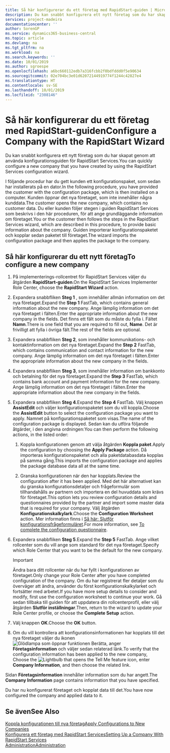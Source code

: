 ```yaml
---
title: Så här konfigurerar du ett företag med RapidStart-guiden | Microsoft Docs
description: Du kan snabbt konfigurera ett nytt företag som du har skapat genom att använda konfigurationsguiden för RapidStart Services.
services: project-madeira
documentationcenter: ''
author: SorenGP
ms.service: dynamics365-business-central
ms.topic: article
ms.devlang: na
ms.tgt_pltfrm: na
ms.workload: na
ms.search.keywords: ''
ms.date: 10/01/2019
ms.author: sgroespe
ms.openlocfilehash: a6bc660112edb7a316fcbb2f0bdfddd0f5e90634
ms.sourcegitcommit: 02e704bc3e01d62072144919774f1244c42827e4
ms.translationtype: HT
ms.contentlocale: sv-SE
ms.lasthandoff: 10/01/2019
ms.locfileid: "2308146"
---
```

# <a name="configure-a-company-with-the-rapidstart-wizard"></a><span data-ttu-id="d0fbd-103">Så här konfigurerar du ett företag med RapidStart-guiden</span><span class="sxs-lookup"><span data-stu-id="d0fbd-103">Configure a Company with the RapidStart Wizard</span></span>
<span data-ttu-id="d0fbd-104">Du kan snabbt konfigurera ett nytt företag som du har skapat genom att använda konfigurationsguiden för RapidStart Services.</span><span class="sxs-lookup"><span data-stu-id="d0fbd-104">You can quickly configure a new company that you have created by using the RapidStart Services configuration wizard.</span></span>

<span data-ttu-id="d0fbd-105">I följande procedur har du gett kunden ett konfigurationspaket, som sedan har installerats på en dator.</span><span class="sxs-lookup"><span data-stu-id="d0fbd-105">In the following procedure, you have provided the customer with the configuration package, which is then installed on a computer.</span></span> <span data-ttu-id="d0fbd-106">Kunden öppnar det nya företaget, som inte innehåller några kunddata.</span><span class="sxs-lookup"><span data-stu-id="d0fbd-106">The customer opens the new company, which contains no customer data.</span></span> <span data-ttu-id="d0fbd-107">Du eller kunden följer stegen i guiden RapidStart Services som beskrivs i den här proceduren, för att ange grundläggande information om företaget.</span><span class="sxs-lookup"><span data-stu-id="d0fbd-107">You or the customer then follows the steps in the RapidStart Services wizard, which are described in this procedure, to provide basic information about the company.</span></span> <span data-ttu-id="d0fbd-108">Guiden importerar konfigurationspaketet och kopplar sedan paketet till företaget.</span><span class="sxs-lookup"><span data-stu-id="d0fbd-108">The wizard imports the configuration package and then applies the package to the company.</span></span>  

## <a name="to-configure-a-new-company"></a><span data-ttu-id="d0fbd-109">Så här konfigurerar du ett nytt företag</span><span class="sxs-lookup"><span data-stu-id="d0fbd-109">To configure a new company</span></span>  
1. <span data-ttu-id="d0fbd-110">På implementerings-rollcentret för RapidStart Services väljer du åtgärden **RapidStart-guiden**.</span><span class="sxs-lookup"><span data-stu-id="d0fbd-110">On the RapidStart Services Implementer Role Center, choose the **RapidStart Wizard** action.</span></span>  
2. <span data-ttu-id="d0fbd-111">Expandera snabbfliken **Steg 1** , som innehåller allmän information om det nya företaget.</span><span class="sxs-lookup"><span data-stu-id="d0fbd-111">Expand the **Step 1** FastTab, which contains general information about the new company.</span></span> <span data-ttu-id="d0fbd-112">Ange lämplig information om det nya företaget i fälten.</span><span class="sxs-lookup"><span data-stu-id="d0fbd-112">Enter the appropriate information about the new company in the fields.</span></span> <span data-ttu-id="d0fbd-113">Det finns ett fält som du måste du fylla i. Fältet **Namn**.</span><span class="sxs-lookup"><span data-stu-id="d0fbd-113">There is one field that you are required to fill out, **Name**.</span></span> <span data-ttu-id="d0fbd-114">Det är frivilligt att fylla i övriga fält.</span><span class="sxs-lookup"><span data-stu-id="d0fbd-114">The rest of the fields are optional.</span></span>  
3. <span data-ttu-id="d0fbd-115">Expandera snabbfliken **Steg 2**, som innehåller kommunikations- och kontaktinformation om det nya företaget.</span><span class="sxs-lookup"><span data-stu-id="d0fbd-115">Expand the **Step 2** FastTab, which contains communication and contact information for the new company.</span></span> <span data-ttu-id="d0fbd-116">Ange lämplig information om det nya företaget i fälten.</span><span class="sxs-lookup"><span data-stu-id="d0fbd-116">Enter the appropriate information about the new company in the fields.</span></span>
4. <span data-ttu-id="d0fbd-117">Expandera snabbfliken **Steg 3**, som innehåller information om bankkonto och betalning för det nya företaget.</span><span class="sxs-lookup"><span data-stu-id="d0fbd-117">Expand the **Step 3** FastTab, which contains bank account and payment information for the new company.</span></span> <span data-ttu-id="d0fbd-118">Ange lämplig information om det nya företaget i fälten.</span><span class="sxs-lookup"><span data-stu-id="d0fbd-118">Enter the appropriate information about the new company in the fields.</span></span>  
5. <span data-ttu-id="d0fbd-119">Expandera snabbfliken **Steg 4**.</span><span class="sxs-lookup"><span data-stu-id="d0fbd-119">Expand the **Step 4** FastTab.</span></span> <span data-ttu-id="d0fbd-120">Välj knappen **AssistEdit** och väljer konfigurationspaketet som du vill koppla.</span><span class="sxs-lookup"><span data-stu-id="d0fbd-120">Choose the **AssistEdit** button to select the configuration package you want to apply.</span></span> <span data-ttu-id="d0fbd-121">Namnet på konfigurationspaketet som visas.</span><span class="sxs-lookup"><span data-stu-id="d0fbd-121">The name of the configuration package is displayed.</span></span> <span data-ttu-id="d0fbd-122">Sedan kan du utföra följande åtgärder, i den angivna ordningen:</span><span class="sxs-lookup"><span data-stu-id="d0fbd-122">You can then perform the following actions, in the listed order:</span></span>  

    1. <span data-ttu-id="d0fbd-123">Koppla konfigurationen genom att välja åtgärden **Koppla paket**.</span><span class="sxs-lookup"><span data-stu-id="d0fbd-123">Apply the configuration by choosing the **Apply Package** action.</span></span> <span data-ttu-id="d0fbd-124">Då importeras konfigurationspaketet och alla paketdatabasdata kopplas på samma gång.</span><span class="sxs-lookup"><span data-stu-id="d0fbd-124">This imports the configuration package and applies the package database data all at the same time.</span></span>  

    2. <span data-ttu-id="d0fbd-125">Granska konfigurationen när den har kopplats.</span><span class="sxs-lookup"><span data-stu-id="d0fbd-125">Review the configuration after it has been applied.</span></span> <span data-ttu-id="d0fbd-126">Med det här alternativet kan du granska konfigurationsdetaljer och frågeformulär som tillhandahålls av partnern och importera en del huvuddata som krävs för företaget.</span><span class="sxs-lookup"><span data-stu-id="d0fbd-126">This option lets you review configuration details and questionnaires provided by the partner and import some master data that is required for your company.</span></span> <span data-ttu-id="d0fbd-127">Välj åtgärden **Konfigurationskalkylark**.</span><span class="sxs-lookup"><span data-stu-id="d0fbd-127">Choose the **Configuration Worksheet** action.</span></span> <span data-ttu-id="d0fbd-128">Mer information finns i [Så här: Slutför konfigurationsfrågeformuläret](admin-gather-customer-setup-values.md#to-complete-the-configuration-questionnaire).</span><span class="sxs-lookup"><span data-stu-id="d0fbd-128">For more information, see [To complete the configuration questionnaire](admin-gather-customer-setup-values.md#to-complete-the-configuration-questionnaire).</span></span>  

6. <span data-ttu-id="d0fbd-129">Expandera snabbfliken **Steg 5**.</span><span class="sxs-lookup"><span data-stu-id="d0fbd-129">Expand the **Step 5** FastTab.</span></span> <span data-ttu-id="d0fbd-130">Ange vilket rollcenter som du vill ange som standard för det nya företaget.</span><span class="sxs-lookup"><span data-stu-id="d0fbd-130">Specify which Role Center that you want to be the default for the new company.</span></span>  

    > [!IMPORTANT]  
    >  <span data-ttu-id="d0fbd-131">Ändra bara ditt rollcenter när du har fyllt i konfigurationen av företaget.</span><span class="sxs-lookup"><span data-stu-id="d0fbd-131">Only change your Role Center after you have completed configuration of the company.</span></span> <span data-ttu-id="d0fbd-132">Om du har registrerat fler detaljer som du överväger att ändra, använder du först konfigurationskalkylarket och fortsätter med arbetet.</span><span class="sxs-lookup"><span data-stu-id="d0fbd-132">If you have more setup details to consider and modify, first use the configuration worksheet to continue your work.</span></span> <span data-ttu-id="d0fbd-133">Gå sedan tillbaka till guiden för att uppdatera din rollcenterprofil, eller välj åtgärden **Slutför inställningar**.</span><span class="sxs-lookup"><span data-stu-id="d0fbd-133">Then, return to the wizard to update your Role Center profile, or choose the **Complete Setup** action.</span></span>

7. <span data-ttu-id="d0fbd-134">Välj knappen **OK**.</span><span class="sxs-lookup"><span data-stu-id="d0fbd-134">Choose the **OK** button.</span></span>  
8. <span data-ttu-id="d0fbd-135">Om du vill kontrollera att konfigurationsinformationen har kopplats till det nya företaget väljer du ikonen ![Glödlampa som öppnar funktionen Berätta](media/ui-search/search_small.png "Berätta vad du vill göra"), anger **Företagsinformation** och väljer sedan relaterad länk.</span><span class="sxs-lookup"><span data-stu-id="d0fbd-135">To verify that the configuration information has been applied to the new company, Choose the ![Lightbulb that opens the Tell Me feature](media/ui-search/search_small.png "Tell me what you want to do") icon, enter **Company Information**, and then choose the related link.</span></span>

<span data-ttu-id="d0fbd-136">Sidan **Företagsinformation** innehåller information som du har angett.</span><span class="sxs-lookup"><span data-stu-id="d0fbd-136">The **Company Information** page contains information that you have specified.</span></span>   

<span data-ttu-id="d0fbd-137">Du har nu konfigurerat företaget och kopplat data till det.</span><span class="sxs-lookup"><span data-stu-id="d0fbd-137">You have now configured the company and applied data to it.</span></span>  

## <a name="see-also"></a><span data-ttu-id="d0fbd-138">Se även</span><span class="sxs-lookup"><span data-stu-id="d0fbd-138">See Also</span></span>  
[<span data-ttu-id="d0fbd-139">Koppla konfigurationen till nya företag</span><span class="sxs-lookup"><span data-stu-id="d0fbd-139">Apply Configurations to New Companies</span></span>](admin-apply-configuration-to-new-companies.md)  
[<span data-ttu-id="d0fbd-140">Konfigurera ett företag med RapidStart Services</span><span class="sxs-lookup"><span data-stu-id="d0fbd-140">Setting Up a Company With RapidStart Services</span></span>](admin-set-up-a-company-with-rapidstart.md)  
[<span data-ttu-id="d0fbd-141">Administration</span><span class="sxs-lookup"><span data-stu-id="d0fbd-141">Administration</span></span>](admin-setup-and-administration.md)
